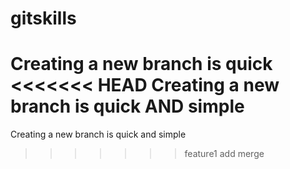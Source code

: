 # gitskills
Creating a new branch is quick
<<<<<<< HEAD
Creating a new branch is quick AND simple
=======
Creating a new branch is quick and  simple
>>>>>>> feature1
add merge
